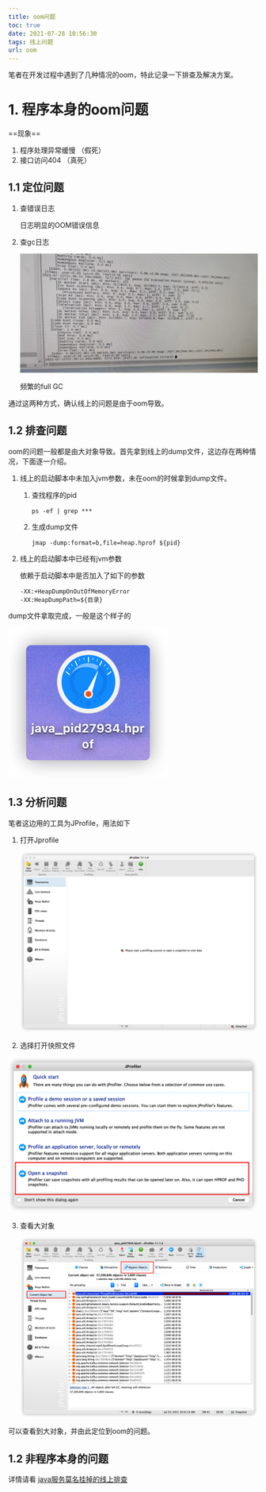 ```yaml
---
title: oom问题
toc: true
date: 2021-07-28 10:56:30
tags: 线上问题
url: oom
---
```


笔者在开发过程中遇到了几种情况的oom，特此记录一下排查及解决方案。
<!--more-->

# 1. 程序本身的oom问题

==现象== 

1. 程序处理异常缓慢 （假死）
2. 接口访问404 （真死）

## 1.1 定位问题

1. 查错误日志 

   日志明显的OOM错误信息

2. 查gc日志

   ![image-20210728130918032](oom问题/image-20210728130918032.png)

   频繁的full GC

通过这两种方式，确认线上的问题是由于oom导致。

## 1.2 排查问题

oom的问题一般都是由大对象导致。首先拿到线上的dump文件，这边存在两种情况，下面逐一介绍。

1. 线上的启动脚本中未加入jvm参数，未在oom的时候拿到dump文件。

   1. 查找程序的pid

      ```shell
      ps -ef | grep ***
      ```

   2. 生成dump文件

      ```shell
      jmap -dump:format=b,file=heap.hprof ${pid}
      ```

      

2. 线上的启动脚本中已经有jvm参数

   依赖于启动脚本中是否加入了如下的参数

   ```shell
   -XX:+HeapDumpOnOutOfMemoryError
   -XX:HeapDumpPath=${目录}
   ```

dump文件拿取完成，一般是这个样子的

![image-20210728131107299](oom问题/image-20210728131107299.png)

## 1.3 分析问题

笔者这边用的工具为JProfile，用法如下

1. 打开Jprofile

   ![image-20210728130041877](oom问题/image-20210728130041877.png)

2. 选择打开快照文件

![image-20210728130118924](oom问题/image-20210728130118924.png)

3. 查看大对象

   ![image-20210728130239004](oom问题/image-20210728130239004.png)

可以查看到大对象，并由此定位到oom的问题。

## 1.2 非程序本身的问题

详情请看 [java服务莫名挂掉的线上排查](https://mrhy1996.github.io/online/)

